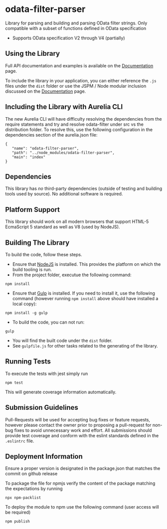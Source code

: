 # odata-filter-parser

Library for parsing and building and parsing OData filter strings.  Only compatible with a subset of functions defined in OData specification

* Supports OData specification V2 through V4 (partially)

## Using the Library
Full API documentation and examples is available on the [Documentation](https://github.com/jadrake75/odata-filter-parser/blob/master/doc/Intro.md) page.

To include the library in your application, you can either reference the `.js` files under the `dist` folder or use the JSPM / Node 
modular inclusion discussed on the [Documentation](https://github.com/jadrake75/odata-filter-parser/blob/master/doc/Intro.md) page.

## Including the Library with Aurelia CLI
The new Aurelia CLI will have difficulty resolving the dependencies from the require statements and try and resolve odata-filter under src vs the distribution folder.  To resolve this, 
use the following configuration in the dependencies section of the aurelia.json file:
   
  ```
  {
     "name": "odata-filter-parser",
     "path": "../node_modules/odata-filter-parser",
     "main": "index"
  }
  ```
   
## Dependencies
This library has *no* third-party dependencies (outside of testing and building tools used by source).  No additional software is required.

## Platform Support
This library should work on all modern browsers that support HTML-5 EcmaScript 5 standard as well as V8 (used by NodeJS).

## Building The Library
To build the code, follow these steps.

  * Ensure that [NodeJS](http://nodejs.org) is installed.  This provides the platform on which the build tooling is run.
  * From the project folder, executue the following command:
  
  ```
  npm install
  ```
  * Ensure that [Gulp](http://gulpjs.com) is installed.  If you need to install it, use the following command (however 
  running `npm install` above should have installed a local copy):
  
  ```
  npm install -g gulp
  ```
  * To build the code, you can not run:
  
  ```
  gulp
  ```
  * You will find the built code under the `dist` folder.
  * See `gulpfile.js` for other tasks related to the generating of the library.

## Running Tests

To execute the tests with jest simply run

```
npm test
```

This will generate coverage information automatically.


## Submission Guidelines
Pull-Requests will be used for accepting bug fixes or feature requests, however please contact the owner prior to proposing
a pull-request for non-bug fixes to avoid unnecessary work and effort.  All submissions should provide test coverage and
conform with the eslint standards defined in the `.eslintrc` file.

## Deployment Information

Ensure a proper version is designated in the package.json that matches the commit on github release

To package the file for npmjs verify the content of the package matching the expectations by running

```
npx npm-packlist
```

To deploy the module to npm use the following command (user access will be required)

```
npm publish
```



